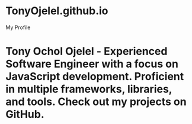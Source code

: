 # TonyOjelel.github.io
My Profile
# Tony Ochol Ojelel - Experienced Software Engineer with a focus on JavaScript development. Proficient in multiple frameworks, libraries, and tools. Check out my projects on GitHub.
